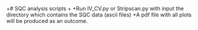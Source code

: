 +# SQC analysis scripts
+
+Run IV_CV.py or Stripscan.py with input the directory which contains the SQC data (ascii files)
+A pdf file with all plots will be produced as an outcome.

